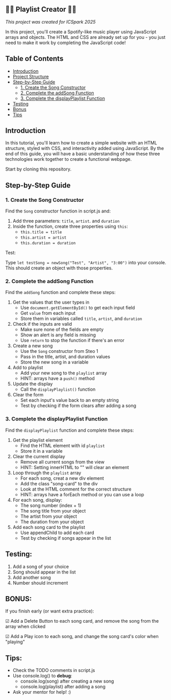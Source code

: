 ##  🎵🎶 Playlist Creator 🎵🎶
_This project was created for ICSpark 2025_

In this project, you'll create a Spotify-like music player using JavaScript arrays and objects. The HTML and CSS are already set up for you - you just need to make it work by completing the JavaScript code!

## Table of Contents

- [Introduction](#introduction)
- [Project Structure](#project-structure)
- [Step-by-Step Guide](#step-by-step-guide)
  - [1. Create the Song Constructor](#1-create-the-song-constructor)
  - [2. Complete the addSong Function](#2-complete-the-addsong-function)
  - [3. Complete the displayPlaylist Function](#3-complete-the-displayplaylist-function)
- [Testing](#testing)
- [Bonus](#bonus)
- [Tips](#tips)

## Introduction

In this tutorial, you'll learn how to create a simple website with an HTML structure, styled with CSS, and interactivity added using JavaScript. By the end of this guide, you will have a basic understanding of how these three technologies work together to create a functional webpage.

Start by cloning this repository.

## Step-by-Step Guide

### 1. Create the Song Constructor

Find the ```Song``` constructor function in script.js and:

1. Add three parameters: ```title```, ```artist```. and ```duration```
2. Inside the function, create three properties using ```this```:
   - ```this.title = title```
   - ```this.artist = artist```
   - ```this.duration = duration```
  
Test:

Type ```let testSong = newSong("Test", "Artist", "3:00")``` into your console. This should create an object with those properties. 

### 2. Complete the addSong Function

Find the ```addSong``` function and complete these steps:

1. Get the values that the user types in
   - Use ```document.getElementById()``` to get each input field
   - Get ```value``` from each input
   - Store them in variables called ```title```, ```artist```, and ```duration```
2. Check if the inputs are valid
   - Make sure none of the fields are empty
   - Show an alert is any field is missing
   - Use ```return``` to stop the function if there's an error
3. Create a new song
   - Use the ```Song``` constructor from Steo 1
   - Pass in the title, artist, and duration values
   - Store the new song in a variable
4. Add to playlist
   - Add your new song to the ```playlist``` array
   - HINT: arrays have a ```push()``` method
5. Update the display
   - Call the ```displayPlaylist()``` function
6. Clear the form
   - Set each input's value back to an empty string
   - Test by checking if the form clears after adding a song

### 3. Complete the displayPlaylist Function

Find the ```displayPlaylist``` function and complete these steps: 

1. Get the playlist element
   - Find the HTML element with id ```playlist```
   - Store it in a variable
3. Clear the current display
   - Remove all current songs from the view
   - HINT: Setting innerHTML to "" will clear an element
3. Loop through the ```playlist``` array
   - For each song, creat a new div element
   - Add the class "song-card" to the div
   - Look at the HTML comment for the correct structure
   - HINT: arrays have a forEach method or you can use a loop
5. For each song, display:
   - The song number (index + 1)
   - The song title from your object
   - The artist from your object
   - The duration from your object
7. Add each song card to the playlist
   - Use appendChild to add each card
   - Test by checking if songs appear in the list

## Testing:
1. Add a song of your choice
3. Song should appear in the list
4. Add another song
5. Number should increment

## BONUS:
If you finish early (or want extra practice):

☑ Add a Delete Button to each song card, and remove the song from the array when clicked

☑ Add a Play icon to each song, and change the song card's color when "playing"

## Tips:
- Check the TODO comments in script.js
- Use console.log() to __debug__:
  - console.log(song) after creating a new song
  - console.log(playlist) after adding a song
- Ask your mentor for help! :)
